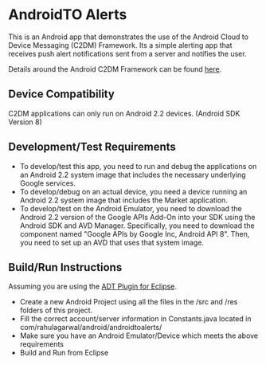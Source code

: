 # AndroidTO Alerts

This is an Android app that demonstrates the use of the Android Cloud to Device Messaging (C2DM) Framework. Its a simple alerting app that receives push alert notifications sent from a server and notifies the user. 

Details around the Android C2DM Framework can be found [here](http://code.google.com/android/c2dm/index.html).

## Device Compatibility
C2DM applications can only run on Android 2.2 devices. (Android SDK Version 8)

## Development/Test Requirements
 - To develop/test this app, you need to run and debug the applications on an Android 2.2 system image that includes the necessary underlying Google services.
 - To develop/debug on an actual device, you need a device running an Android 2.2 system image that includes the Market application.
 - To develop/test on the Android Emulator, you need to download the Android 2.2 version of the Google APIs Add-On into your SDK using the Android SDK and AVD Manager. Specifically, you need to download the component named "Google APIs by Google Inc, Android API 8". Then, you need to set up an AVD that uses that system image.

## Build/Run Instructions
Assuming you are using the [ADT Plugin for Eclipse](http://developer.android.com/sdk/eclipse-adt.html).

 - Create a new Android Project using all the files in the /src and /res folders of this project. 
 - Fill the correct account/server information in Constants.java located in com/rahulagarwal/android/androidtoalerts/
 - Make sure you have an Android Emulator/Device which meets the above requirements
 - Build and Run from Eclipse
